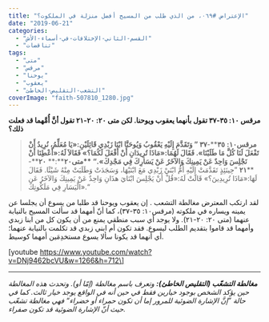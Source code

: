 ```yaml
---
title: "الإعتراض #٠٦٩، من الذي طلب من المسيح أفضل منزلة في الملكوت؟"
date: "2019-06-21"
categories: 
  - "القسم-الثاني-الإختلافات-في-أسماء-الأش"
  - "تناقضات"
tags: 
  - "متى"
  - "مرقس"
  - "يوحنا"
  - "يعقوب"
  - "التشعب-التقليص-الخاطئ"
coverImage: "faith-507810_1280.jpg"
---
```


**مرقس ١٠: ٣٥-٣٧ تقول بأنهما يعقوب ويوحنا. لكن متى ٢٠: ٢٠-٢١ تقول أنَّ أُمَّهما قد فعلت ذلك؟**

> **مرقس****١٠****:** **٣٥****\-****٣٧** ” وَتَقَدَّمَ إِلَيْهِ يَعْقُوبُ وَيُوحَنَّا ابْنَا زَبْدِي قَائِلَيْنِ:«يَا مُعَلِّمُ، نُرِيدُ أَنْ تَفْعَلَ لَنَا كُلَّ مَا طَلَبْنَا». فَقَالَ لَهُمَا:«مَاذَا تُرِيدَانِ أَنْ أَفْعَلَ لَكُمَا؟» فَقَالاَ لَهُ:«أَعْطِنَا أَنْ نَجْلِسَ وَاحِدٌ عَنْ يَمِينِكَ وَالآخَرُ عَنْ يَسَارِكَ فِي مَجْدِكَ».“ **متى****٢٠****:** **٢٠****\-****٢١** ”حِينَئِذٍ تَقَدَّمَتْ إِلَيْهِ أُمُّ ابْنَيْ زَبْدِي مَعَ ابْنَيْهَا، وَسَجَدَتْ وَطَلَبَتْ مِنْهُ شَيْئًا. فَقَالَ لَهَا:«مَاذَا تُرِيدِينَ؟» قَالَتْ لَهُ:«قُلْ أَنْ يَجْلِسَ ابْنَايَ هذَانِ وَاحِدٌ عَنْ يَمِينِكَ وَالآخَرُ عَنِ الْيَسَارِ فِي مَلَكُوتِكَ».“

لقد ارتكب المعترض مغالطة التشعب . إن يعقوب ويوحنا قد طلبا من يسوع أن يجلسا عن يمينه ويساره في ملكوته (مرقس١٠: ٣٥-٣٧)، كما أنّ أمهما قد سألت المسيح بالنيابة عنهما (متى ٢٠: ٢٠-٢١). ولا يوجد أي سبب منطقي يمنع من أن يكون كل من ابنا زبدي وأمهما قد قاموا بتقديم الطلب ليسوع. فقد تكون أم ابني زبدي قد تكلمت بالنيابة عنهما؛ أي أنهما قد يكونا سألا يسوع مستخدِمَين أمهما كوسيط.

\[youtube https://www.youtube.com/watch?v=DNj9462bcVU&w=1266&h=712\]

* * *

_**مغالطة التشعّب (التقليص الخاطئ):** وتعرف باسم مغالطة (إمّا أو). وتحدث هذه المغالطة حين يؤكد الشخص بوجود خيارين فقط في حين أنه في الواقع يوجد خيار ثالث. كما في حالة ”إنَّ الإشارة الضوئية للمرور إما أن تكون حمراء أو خضراء“ فهي مغالطة تشعّب حيث أنّ الإشارة الضوئية قد تكون صفراء._
